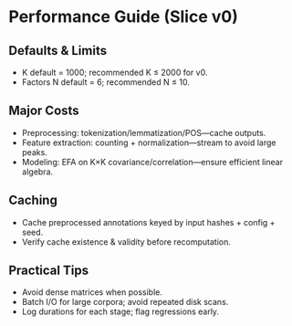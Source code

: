 # Performance Guide (Slice v0)

## Defaults & Limits
- K default = 1000; recommended K ≤ 2000 for v0.
- Factors N default = 6; recommended N ≤ 10.

## Major Costs
- Preprocessing: tokenization/lemmatization/POS—cache outputs.
- Feature extraction: counting + normalization—stream to avoid large peaks.
- Modeling: EFA on K×K covariance/correlation—ensure efficient linear algebra.

## Caching
- Cache preprocessed annotations keyed by input hashes + config + seed.
- Verify cache existence & validity before recomputation.

## Practical Tips
- Avoid dense matrices when possible.
- Batch I/O for large corpora; avoid repeated disk scans.
- Log durations for each stage; flag regressions early.
